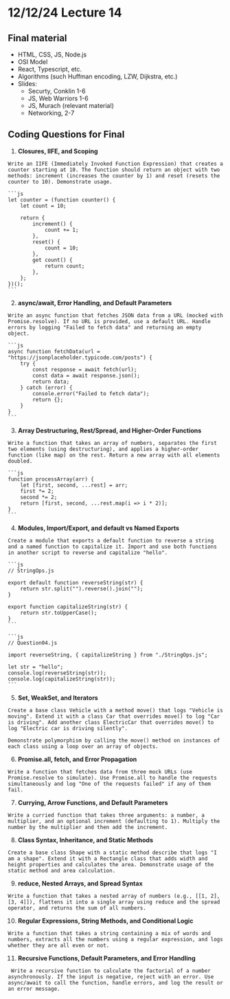 # 12/12/24 Lecture 14

## Final material

-   HTML, CSS, JS, Node.js
-   OSI Model
-   React, Typescript, etc.
-   Algorithms (such Huffman encoding, LZW, Dijkstra, etc.)
-   Slides:
    -   Securty, Conklin 1-6
    -   JS, Web Warriors 1-6
    -   JS, Murach (relevant material)
    -   Networking, 2-7

## Coding Questions for Final

1.   **Closures, IIFE, and Scoping**

    Write an IIFE (Immediately Invoked Function Expression) that creates a counter starting at 10. The function should return an object with two methods: increment (increases the counter by 1) and reset (resets the counter to 10). Demonstrate usage.

    ```js
    let counter = (function counter() {
        let count = 10;
    
        return {
            increment() {
                count += 1;
            },
            reset() {
                count = 10;
            },
            get count() {
                return count;
            },
        };
    })();
    ```

2.   **async/await, Error Handling, and Default Parameters**

    Write an async function that fetches JSON data from a URL (mocked with Promise.resolve). If no URL is provided, use a default URL. Handle errors by logging "Failed to fetch data" and returning an empty object.

    ```js
    async function fetchData(url = "https://jsonplaceholder.typicode.com/posts") {
        try {
            const response = await fetch(url);
            const data = await response.json();
            return data;
        } catch (error) {
            console.error("Failed to fetch data");
            return {};
        }
    }
    ```

3.   **Array Destructuring, Rest/Spread, and Higher-Order Functions**

    Write a function that takes an array of numbers, separates the first two elements (using destructuring), and applies a higher-order function (like map) on the rest. Return a new array with all elements doubled.

    ```js
    function processArray(arr) {
        let [first, second, ...rest] = arr;
        first *= 2;
        second *= 2;
        return [first, second, ...rest.map(i => i * 2)];
    }
    ```

4.   **Modules, Import/Export, and default vs Named Exports**

    Create a module that exports a default function to reverse a string and a named function to capitalize it. Import and use both functions in another script to reverse and capitalize "hello".

    ```js
    // StringOps.js
    
    export default function reverseString(str) {
        return str.split("").reverse().join("");
    }
    
    export function capitalizeString(str) {
        return str.toUpperCase();
    }
    ```

    ```js
    // Question04.js
    
    import reverseString, { capitalizeString } from "./StringOps.js";
    
    let str = "hello";
    console.log(reverseString(str));
    console.log(capitalizeString(str));
    ```

5.   **Set, WeakSet, and Iterators**

    Create a base class Vehicle with a method move() that logs "Vehicle is moving". Extend it with a class Car that overrides move() to log "Car is driving". Add another class ElectricCar that overrides move() to log "Electric car is driving silently".

    Demonstrate polymorphism by calling the move() method on instances of each class using a loop over an array of objects.

6.   **Promise.all, fetch, and Error Propagation**

    Write a function that fetches data from three mock URLs (use Promise.resolve to simulate). Use Promise.all to handle the requests simultaneously and log "One of the requests failed" if any of them fail.

7.   **Currying, Arrow Functions, and Default Parameters**

    Write a curried function that takes three arguments: a number, a multiplier, and an optional increment (defaulting to 1). Multiply the number by the multiplier and then add the increment.

8.   **Class Syntax, Inheritance, and Static Methods**

    Create a base class Shape with a static method describe that logs "I am a shape". Extend it with a Rectangle class that adds width and height properties and calculates the area. Demonstrate usage of the static method and area calculation.

9.   **reduce, Nested Arrays, and Spread Syntax**

    Write a function that takes a nested array of numbers (e.g., [[1, 2], [3, 4]]), flattens it into a single array using reduce and the spread operator, and returns the sum of all numbers.

10.   **Regular Expressions, String Methods, and Conditional Logic**

    Write a function that takes a string containing a mix of words and numbers, extracts all the numbers using a regular expression, and logs whether they are all even or not.

11.   **Recursive Functions, Default Parameters, and Error Handling**

     Write a recursive function to calculate the factorial of a number asynchronously. If the input is negative, reject with an error. Use async/await to call the function, handle errors, and log the result or an error message.